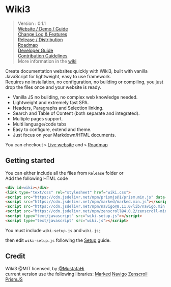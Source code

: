 
# Wiki3

> Version : 0.1.1  
> [Website / Demo / Guide](https://MustafaHi.github.io/Wiki3/)  
> [Change Log & Features](https://github.com/MustafaHi/Wiki3/wiki/Change-log-&-Features)  
> [Release / Distribution](/Release)  
> [Roadmap](https://github.com/MustafaHi/Wiki3/wiki/Roadmap)  
> [Developer Guide](https://github.com/MustafaHi/Wiki3/wiki/Dev-Guide)  
> [Contribution Guidelines](https://github.com/MustafaHi/Wiki3/wiki/Dev-Guide)  
> More information in the [wiki](https://github.com/MustafaHi/Wiki3/wiki)  

Create documentation websites quickly with Wiki3, built with vanilla JavaScript for lightweight, easy to use framework.  
Requires no installation, no configuration, no building or compiling, you just drop the files once and your website is ready.

+ Vanilla JS no building, no complex web knowledge needed.
+ Lightweight and extremely fast SPA.
+ Headers, Paragraphs and Selection linking.
+ Search and Table of Content (both separate and integrated).
+ Multiple pages support.
+ Multi language/code tabs
+ Easy to configure, extend and theme.
+ Just focus on your Markdown/HTML documents.

You can checkout `>` [Live website](https://MustafaHi.github.io/Wiki3/) and `>` [Roadmap](https://github.com/MustafaHi/Wiki3/wiki/Roadmap)


## Getting started

You can either include all the files from `Release` folder or  
Add the following HTML code
```html
<div id=wiki></div>
<link type="text/css" rel="stylesheet" href="wiki.css">
<script src="https://cdn.jsdelivr.net/npm/prismjs@1/prism.min.js" data-manual></script>
<script src="https://cdn.jsdelivr.net/npm/marked/marked.min.js"></script>
<script src="https://cdn.jsdelivr.net/npm/navigo@8.11.0/lib/navigo.min.js"></script>
<script src="https://cdn.jsdelivr.net/npm/zenscroll@4.0.2/zenscroll-min.js"></script>
<script type="text/javascript" src="wiki-setup.js"></script>
<script type="text/javascript" src="wiki.js"></script>
```

You must include `wiki-setup.js` and `wiki.js`;

then edit `wiki-setup.js` following the [Setup](https://github.com/MustafaHi/Wiki3/wiki/Setup) guide.

## Credit
Wiki3 @MIT licensed, by [@MustafaHi](https://github.com/MustafaHi)  
current version use the following libraries: 
[Marked](https://github.com/markedjs/marked)
[Navigo](https://github.com/krasimir/navigo)
[Zenscroll](https://github.com/zengabor/zenscroll)
[PrismJS](https://github.com/PrismJS/prism)

